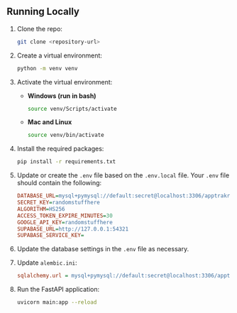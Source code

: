 ## Running Locally
1. Clone the repo:
    ```bash
    git clone <repository-url>
    ```
   
1. Create a virtual environment:
    ```bash
    python -m venv venv
    ```

1. Activate the virtual environment:
    - **Windows (run in bash)**
        ```bash
        source venv/Scripts/activate
        ```
    - **Mac and Linux**
        ```bash
        source venv/bin/activate
        ```

1. Install the required packages:
    ```bash
    pip install -r requirements.txt
    ```

1. Update or create the `.env` file based on the `.env.local` file. Your `.env` file should contain the following:
    ```ini
    DATABASE_URL=mysql+pymysql://default:secret@localhost:3306/apptrakr
    SECRET_KEY=randomstuffhere
    ALGORITHM=HS256
    ACCESS_TOKEN_EXPIRE_MINUTES=30
    GOOGLE_API_KEY=randomstuffhere
    SUPABASE_URL=http://127.0.0.1:54321
    SUPABASE_SERVICE_KEY=
    ```

1. Update the database settings in the `.env` file as necessary.

1. Update `alembic.ini`:
    ```ini
    sqlalchemy.url = mysql+pymysql://default:secret@localhost:3306/apptrakr
    ```

1. Run the FastAPI application:
    ```bash
    uvicorn main:app --reload
    ```
